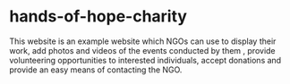 # hands-of-hope-charity
This website is an example website which NGOs can use to display their work, add photos and videos of the events conducted by them , provide volunteering opportunities to interested individuals, accept donations and provide an easy means of contacting the NGO.
